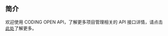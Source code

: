 ## 简介

欢迎使用 CODING OPEN API，了解更多项目管理相关的 API 接口详情，请点击[此处](https://help.coding.net/openapi#c7577478c0cae7875707ffbb4d864ed2)了解更多。


<!-- 如有可能，请直接将 API 文档重定向至 https://help.coding.net/openapi#c7577478c0cae7875707ffbb4d864ed2 -->
